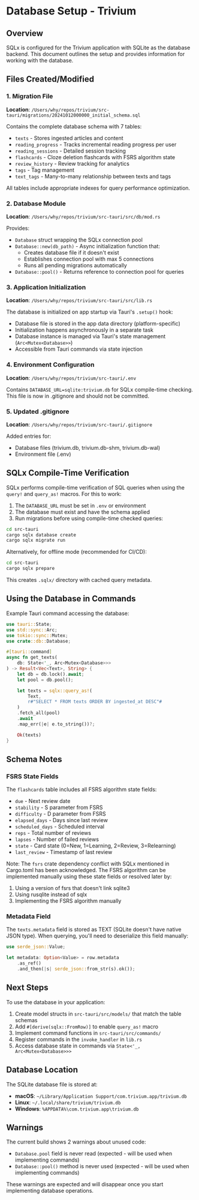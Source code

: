 # Database Setup - Trivium

## Overview

SQLx is configured for the Trivium application with SQLite as the database backend. This document outlines the setup and provides information for working with the database.

## Files Created/Modified

### 1. Migration File
**Location**: `/Users/why/repos/trivium/src-tauri/migrations/20241012000000_initial_schema.sql`

Contains the complete database schema with 7 tables:
- `texts` - Stores ingested articles and content
- `reading_progress` - Tracks incremental reading progress per user
- `reading_sessions` - Detailed session tracking
- `flashcards` - Cloze deletion flashcards with FSRS algorithm state
- `review_history` - Review tracking for analytics
- `tags` - Tag management
- `text_tags` - Many-to-many relationship between texts and tags

All tables include appropriate indexes for query performance optimization.

### 2. Database Module
**Location**: `/Users/why/repos/trivium/src-tauri/src/db/mod.rs`

Provides:
- `Database` struct wrapping the SQLx connection pool
- `Database::new(db_path)` - Async initialization function that:
  - Creates database file if it doesn't exist
  - Establishes connection pool with max 5 connections
  - Runs all pending migrations automatically
- `Database::pool()` - Returns reference to connection pool for queries

### 3. Application Initialization
**Location**: `/Users/why/repos/trivium/src-tauri/src/lib.rs`

The database is initialized on app startup via Tauri's `.setup()` hook:
- Database file is stored in the app data directory (platform-specific)
- Initialization happens asynchronously in a separate task
- Database instance is managed via Tauri's state management (`Arc<Mutex<Database>>`)
- Accessible from Tauri commands via state injection

### 4. Environment Configuration
**Location**: `/Users/why/repos/trivium/src-tauri/.env`

Contains `DATABASE_URL=sqlite:trivium.db` for SQLx compile-time checking.
This file is now in .gitignore and should not be committed.

### 5. Updated .gitignore
**Location**: `/Users/why/repos/trivium/src-tauri/.gitignore`

Added entries for:
- Database files (trivium.db, trivium.db-shm, trivium.db-wal)
- Environment file (.env)

## SQLx Compile-Time Verification

SQLx performs compile-time verification of SQL queries when using the `query!` and `query_as!` macros. For this to work:

1. The `DATABASE_URL` must be set in `.env` or environment
2. The database must exist and have the schema applied
3. Run migrations before using compile-time checked queries:

```bash
cd src-tauri
cargo sqlx database create
cargo sqlx migrate run
```

Alternatively, for offline mode (recommended for CI/CD):

```bash
cd src-tauri
cargo sqlx prepare
```

This creates `.sqlx/` directory with cached query metadata.

## Using the Database in Commands

Example Tauri command accessing the database:

```rust
use tauri::State;
use std::sync::Arc;
use tokio::sync::Mutex;
use crate::db::Database;

#[tauri::command]
async fn get_texts(
    db: State<'_, Arc<Mutex<Database>>>
) -> Result<Vec<Text>, String> {
    let db = db.lock().await;
    let pool = db.pool();

    let texts = sqlx::query_as!(
        Text,
        r#"SELECT * FROM texts ORDER BY ingested_at DESC"#
    )
    .fetch_all(pool)
    .await
    .map_err(|e| e.to_string())?;

    Ok(texts)
}
```

## Schema Notes

### FSRS State Fields
The `flashcards` table includes all FSRS algorithm state fields:
- `due` - Next review date
- `stability` - S parameter from FSRS
- `difficulty` - D parameter from FSRS
- `elapsed_days` - Days since last review
- `scheduled_days` - Scheduled interval
- `reps` - Total number of reviews
- `lapses` - Number of failed reviews
- `state` - Card state (0=New, 1=Learning, 2=Review, 3=Relearning)
- `last_review` - Timestamp of last review

Note: The `fsrs` crate dependency conflict with SQLx mentioned in Cargo.toml has been acknowledged. The FSRS algorithm can be implemented manually using these state fields or resolved later by:
1. Using a version of fsrs that doesn't link sqlite3
2. Using rusqlite instead of sqlx
3. Implementing the FSRS algorithm manually

### Metadata Field
The `texts.metadata` field is stored as TEXT (SQLite doesn't have native JSON type). When querying, you'll need to deserialize this field manually:

```rust
use serde_json::Value;

let metadata: Option<Value> = row.metadata
    .as_ref()
    .and_then(|s| serde_json::from_str(s).ok());
```

## Next Steps

To use the database in your application:

1. Create model structs in `src-tauri/src/models/` that match the table schemas
2. Add `#[derive(sqlx::FromRow)]` to enable `query_as!` macro
3. Implement command functions in `src-tauri/src/commands/`
4. Register commands in the `invoke_handler` in `lib.rs`
5. Access database state in commands via `State<'_, Arc<Mutex<Database>>>`

## Database Location

The SQLite database file is stored at:
- **macOS**: `~/Library/Application Support/com.trivium.app/trivium.db`
- **Linux**: `~/.local/share/trivium/trivium.db`
- **Windows**: `%APPDATA%\com.trivium.app\trivium.db`

## Warnings

The current build shows 2 warnings about unused code:
- `Database.pool` field is never read (expected - will be used when implementing commands)
- `Database::pool()` method is never used (expected - will be used when implementing commands)

These warnings are expected and will disappear once you start implementing database operations.
